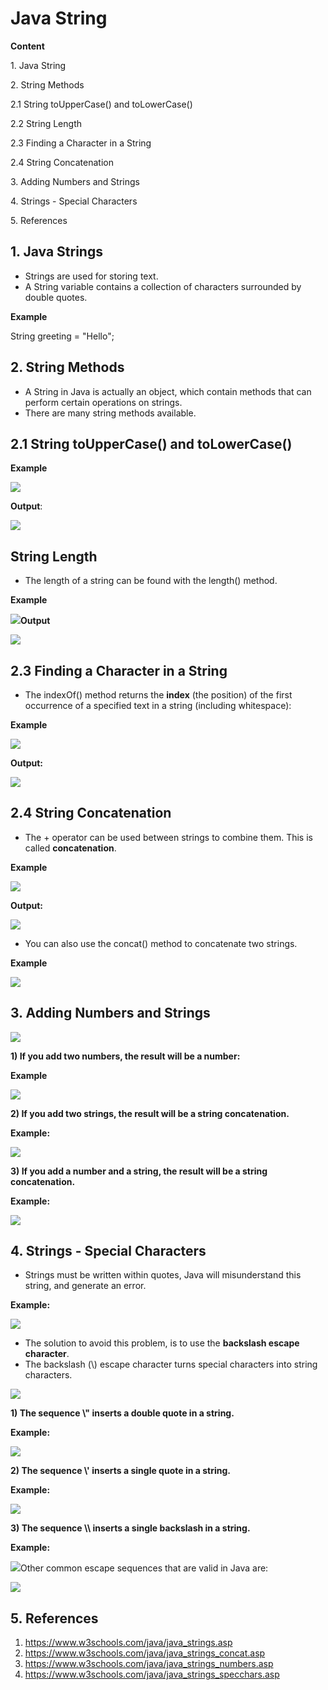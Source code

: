 # Java String

**Content**

1\. Java String

2\. String Methods

2.1 String toUpperCase() and toLowerCase()

2.2 String Length

2.3 Finding a Character in a String

2.4 String Concatenation

3\. Adding Numbers and Strings

4\. Strings - Special Characters

5\. References

## 1. Java Strings

-   Strings are used for storing text.
-   A String variable contains a collection of characters surrounded by double quotes.

**Example**

String greeting = "Hello";

## 2. String Methods

-   A String in Java is actually an object, which contain methods that can perform certain operations on strings.
-   There are many string methods available.

## 2.1 String toUpperCase() and toLowerCase()

**Example**

**![](media/66beaa09be650ec9e396c69b8a778e5f.png)**

**Output**:

![](media/f618f5d61914491780c6cba356929c84.png)

## String Length

-   The length of a string can be found with the length() method.

**Example**

![](media/4df331acc4c5e20b5f52d0f6525fd726.png)**Output**

**![](media/6f1f03b187c40f9f1ff4ac30e8aa5bb9.png)**

## 2.3 Finding a Character in a String

-   The indexOf() method returns the **index** (the position) of the first occurrence of a specified text in a string (including whitespace):

**Example**

![](media/d946da550de7747952ead1d447c33a27.png)

**Output:**

**![](media/1acf5bc0a8afdf53c12ff558955cb37f.png)**

## 2.4 String Concatenation

-   The + operator can be used between strings to combine them. This is called **concatenation**.

**Example**

![](media/8e1db84b9453e0df0e721cecd101af49.png)

**Output:**

![](media/fc7122eb1cbc86ad36d6321d6f3ab93a.png)

-   You can also use the concat() method to concatenate two strings.

**Example**

![](media/de7e21c936cbcc6f12b8beb0eca7c750.png)

## 3. Adding Numbers and Strings

![](media/8129419aaac5ac83a7568b6fde4fdd97.png)

**1) If you add two numbers, the result will be a number:**

**Example**

![](media/b024993be537f980d1fa48a38641e68b.png)

**2) If you add two strings, the result will be a string concatenation.**

**Example:**

![](media/653183f76f912569a1c1054c98327c1e.png)

**3) If you add a number and a string, the result will be a string concatenation.**

**Example:**

![](media/c23b00d9d561ebff568d9c8e8f3d6430.png)

## 4. Strings - Special Characters

-   Strings must be written within quotes, Java will misunderstand this string, and generate an error.

**Example:**

![](media/a7d440042a3ff7a39609e7fad4e5d3e4.png)

-   The solution to avoid this problem, is to use the **backslash escape character**.
-   The backslash (\\) escape character turns special characters into string characters.

![](media/6c94ef5140572f88b8711f3813bf5b96.png)

**1) The sequence \\" inserts a double quote in a string.**

**Example:**

![](media/344b541aaa8a66fda5cc8d4735e30c30.png)

**2) The sequence \\' inserts a single quote in a string.**

**Example:**

![](media/d181801ef4e33bfd137e7e59c4c3ea45.png)

**3) The sequence \\\\ inserts a single backslash in a string.**

**Example:**

![](media/8c99366877205ce0fa2f7b2e0eae3724.png)Other common escape sequences that are valid in Java are:

![](media/00afb09659129c2aa2d3b6ddcbc18ad3.png)

## 5. References

1.  https://www.w3schools.com/java/java_strings.asp
2.  https://www.w3schools.com/java/java_strings_concat.asp
3.  https://www.w3schools.com/java/java_strings_numbers.asp
4.  https://www.w3schools.com/java/java_strings_specchars.asp
